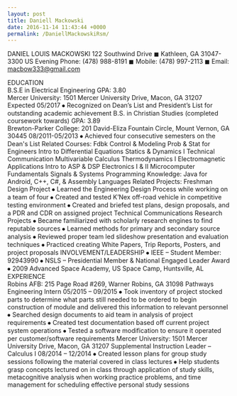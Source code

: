 ```yaml
---
layout: post
title: Daniell Mackowski
date: 2016-11-14 11:43:44 +0000
permalink: /DaniellMackowskiRsm/
---
```

DANIEL LOUIS MACKOWSKI
122 Southwind Drive ◼  Kathleen, GA  31047-3300 US
Evening Phone: (478) 988-8191 ◼  Mobile: (478) 997-2113 ◼  Email: macbow333@gmail.com
 
EDUCATION	
B.S.E in Electrical Engineering						   	GPA: 3.80	
Mercer University: 1501 Mercer University Drive, Macon, GA 31207		          Expected 05/2017
⦁	Recognized on Dean’s List and President’s List for outstanding academic achievement
B.S. in Christian Studies (completed coursework towards)			   	GPA: 3.89	
Brewton-Parker College: 201 David-Eliza Fountain Circle, Mount Vernon, GA  30445 08/2011-05/2013
⦁	Achieved four consecutive semesters on the Dean's List
Related Courses:
Fdbk Control & Modeling	Prob & Stat for Engineers	Intro to Differential Equations
Statics & Dynamics  I	Technical Communication	Multivariable Calculus
Thermodynamics I	Electromagnetic Applications	Intro to ASP & DSP
Electronics I & II	Microcomputer Fundamentals	Signals & Systems
Programming Knowledge:
Java for Android, C++, C#, & Assembly  Languages
Related Projects:
Freshman Design Project
⦁	Learned the Engineering Design Process while working on a team of four
⦁	Created and tested K’Nex off-road vehicle in competitive testing environment
⦁	Created and briefed test plans, design proposals, and a PDR and CDR on assigned project
Technical Communications Research Projects
⦁	Became familiarized with scholarly research engines to find reputable sources
⦁	Learned methods for primary and secondary source analysis
⦁	Reviewed proper team led slideshow presentation and evaluation techniques
⦁	Practiced creating White Papers, Trip Reports, Posters, and project proposals
INVOLVEMENT/LEADERSHIP
⦁	IEEE – Student Member: 92943990
⦁	NSLS – Presidential Member & National Engaged Leader Award
⦁	2009 Advanced Space Academy, US Space Camp, Huntsville, AL
EXPERIENCE	
Robins AFB: 215 Page Road #269, Warner Robins, GA 31098
Pathways Engineering Intern						05/2015 – 09/2015
⦁	Took inventory of project stocked parts to determine what parts still needed to be ordered to begin construction of module and delivered this information to relevant personnel
⦁	Searched design documents to aid team in analysis of project requirements
⦁	Created test documentation based off current project system operations
⦁	Tested a software modification to ensure it operated per customer/software requirements 
Mercer University: 1501 Mercer University Drive, Macon, GA 31207
Supplemental Instruction Leader – Calculus I				08/2014 – 12/2014
⦁	Created lesson plans for group study sessions following the material covered in class lectures
⦁	Help students grasp concepts lectured on in class through application of study skills, metacognitive analysis when working practice problems, and time management for scheduling effective personal study sessions
